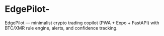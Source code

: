# EdgePilot-
EdgePilot — minimalist crypto trading copilot (PWA + Expo + FastAPI) with BTC/XMR rule engine, alerts, and confidence tracking.
